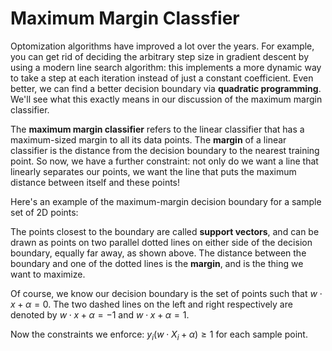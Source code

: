 # Maximum Margin Classfier

Optomization algorithms have improved a lot over the years. For example, you can get rid of deciding the arbitrary step size in gradient descent by using a modern line search algorithm: this implements a more dynamic way to take a step at each iteration instead of just a constant coefficient. Even better, we can find a better decision boundary via __quadratic programming__. We'll see what this exactly means in our discussion of the maximum margin classifier.

The __maximum margin classifier__ refers to the linear classifier that has a maximum-sized margin to all its data points. The __margin__ of a linear classifier is the distance from the decision boundary to the nearest training point. So now, we have a further constraint: not only do we want a line that linearly separates our points, we want the line that puts the maximum distance between itself and these points!

Here's an example of the maximum-margin decision boundary for a sample set of 2D points:

<!-- TODO: Put example of maximum-margin decision boundary. -->

The points closest to the boundary are called __support vectors__, and can be drawn as points on two parallel dotted lines on either side of the decision boundary, equally far away, as shown above. The distance between the boundary and one of the dotted lines is the __margin__, and is the thing we want to maximize. 

Of course, we know our decision boundary is the set of points such that $w \cdot x + \alpha = 0$. The two dashed lines on the left and right respectively are denoted by $w \cdot x + \alpha = -1$ and $w \cdot x + \alpha = 1$.

Now the constraints we enforce: $y_i(w \cdot X_i + \alpha) \ge 1$ for each sample point. 